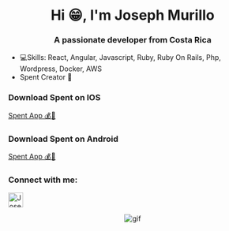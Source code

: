 <h1 align="center">Hi 😁, I'm Joseph Murillo</h1>

<h3 align="center">A passionate developer from Costa Rica</h3>

- 💻Skills: React, Angular, Javascript, Ruby, Ruby On Rails, Php, Wordpress, Docker, AWS
- Spent Creator 📱 

<p align="left">
<h3 align="left">Download Spent on IOS</h3>
<a target="_blank" href="https://apps.apple.com/us/app/spent-expense-tracker/id6449729260">
 Spent App 💰📱
</a>
<h3 align="left">Download Spent on Android</h3>
<a target="_blank" href="https://play.google.com/store/apps/details?id=com.cmdctrl.SpentApp&hl=en">
 Spent App 💰📱
</a>
<h3 align="left">Connect with me:</h3>
<a href="https://www.linkedin.com/in/josephmurillorodriguez/">
  <img alt="Joseph Murillo LinkdeIn" width="30px" src="https://cdn.jsdelivr.net/npm/simple-icons@v3/icons/linkedin.svg" />
</a>
</p>
<p align="center">
  <img alt="gif" src="https://media2.giphy.com/media/v1.Y2lkPTc5MGI3NjExdGhiNGd6N2d1bWo2ejU4MjQxamhjc2Uyb3FqdnhsbTdnNmY5anEwZiZlcD12MV9pbnRlcm5hbF9naWZfYnlfaWQmY3Q9Zw/eSwGh3YK54JKU/giphy.gif"/>
</p>
